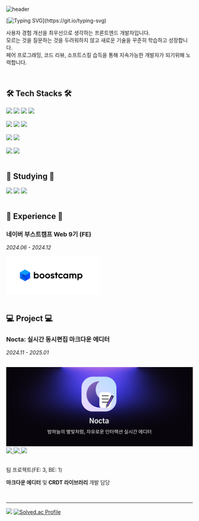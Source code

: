 ![header](https://capsule-render.vercel.app/api?type=venom&color=4CAD8D&height=300&section=header&text=Yeonkyu%20Min&fontSize=50&fontColor=efefef&animation=fadeIn&desc=Frontend%20Developer&descAlign=56.5&descAlignY=65)

[![Typing SVG](https://readme-typing-svg.demolab.com?font=Fira+Code&duration=2000&pause=&color=4CAD8D&repeat=false&width=1000&lines=%EB%AC%B8%EC%A0%9C%ED%95%B4%EA%B2%B0%EB%8A%A5%EB%A0%A5%EA%B3%BC+%EC%82%AC%EC%9A%A9%EC%9E%90+%EA%B2%BD%ED%97%98+%ED%96%A5%EC%83%81%EC%9D%84+%EC%B6%94%EA%B5%AC%ED%95%98%EB%8A%94+%EA%B0%9C%EB%B0%9C%EC%9E%90+%EB%AF%BC%EC%97%B0%EA%B7%9C+%EC%9E%85%EB%8B%88%EB%8B%A4!)](https://git.io/typing-svg)


 사용자 경험 개선을 최우선으로 생각하는 프론트엔드 개발자입니다.<br>
 모르는 것을 질문하는 것을 두려워하지 않고 새로운 기술을 꾸준히 학습하고 성장합니다.<br>
 페어 프로그래밍, 코드 리뷰, 소프트스킬 습득을 통해 지속가능한 개발자가 되기위해 노력합니다.


<br>

<h2 >🛠️ Tech Stacks 🛠️</h2>

<div>
  <img src="https://img.shields.io/badge/HTML-239120?style=for-the-badge&logo=html5&logoColor=white">
  <img src="https://img.shields.io/badge/CSS3-1572B6?style=for-the-badge&logo=css3&logoColor=white">
  <img src="https://img.shields.io/badge/JavaScript-F7DF1E?style=for-the-badge&logo=JavaScript&logoColor=white">
  <img src="https://img.shields.io/badge/TypeScript-007ACC?style=for-the-badge&logo=typescript&logoColor=white">
  
  <br>
  <br>
  
  <img src="https://img.shields.io/badge/React-20232A?style=for-the-badge&logo=react&logoColor=61DAFB">
  <img src="https://img.shields.io/badge/-React%20Query-FF4154?style=for-the-badge&logo=react%20query&logoColor=white">
  <img src="https://img.shields.io/badge/React_Router-CA4245?style=for-the-badge&logo=react-router&logoColor=white">
  
  <br>
  <br>
  
  <img src="https://img.shields.io/badge/node.js-6DA55F?style=for-the-badge&logo=node.js&logoColor=white">
  <img src="https://img.shields.io/badge/nestjs-%23E0234E.svg?style=for-the-badge&logo=nestjs&logoColor=white">
  
  <br>
  <br>
  
  <img src="https://img.shields.io/badge/github-%23121011.svg?style=for-the-badge&logo=github&logoColor=white">
  <img src="https://img.shields.io/badge/Slack-4A154B?style=for-the-badge&logo=slack&logoColor=white">
</div>

<br>

<h2>📗 Studying 📗</h2>

<div>
  <img src="https://img.shields.io/badge/JavaScript-F7DF1E?style=for-the-badge&logo=JavaScript&logoColor=white">
  <img src="https://img.shields.io/badge/Next-black?style=for-the-badge&logo=next.js&logoColor=white">
  <img src="https://img.shields.io/badge/react_native-%2320232a.svg?style=for-the-badge&logo=react&logoColor=%2361DAFB">
</div>

<br>

<h2>🚀 Experience 🚀</h2>

<div>
  <h3>네이버 부스트캠프 Web 9기 (FE)</h3>
  <p><i>2024.06 - 2024.12</i></p>
  <a href="https://github.com/boostcampwm-2024">
    <img src="./boostcamp_logo.png" alt="Boostcamp Logo" width="50%">
  </a>
</div>

<br>

<h2>💻 Project 💻</h2>

<div>
   <h3>Nocta: 실시간 동시편집 마크다운 에디터</h3>
  <p><i>2024.11 - 2025.01</i></p>
  <br>
  <img src="./nocta-main.png">
  
  <br>
  
  <a href="https://github.com/boostcampwm-2024/web33-Nocta">
    <img src="https://img.shields.io/badge/github-%23121011.svg?style=for-the-badge&logo=github&logoColor=white">
  </a>
  <a href="https://abrupt-feta-9a9.notion.site/Glassmo-Web33-12a9ff1b21c38003b600f57baa654626?pvs=74">
    <img src="https://img.shields.io/badge/Notion-%23000000.svg?style=for-the-badge&logo=notion&logoColor=white">
  </a>
  <a href="https://www.youtube.com/watch?v=0AZAixGrMbo">
    <img src="https://img.shields.io/badge/YouTube-%23FF0000.svg?style=for-the-badge&logo=YouTube&logoColor=white">
  </a>
 <br>
 <br>
  <p>팀 프로젝트(FE: 3, BE: 1)</p>
  <p><b>마크다운 에디터</b> 및 <b>CRDT 라이브러리</b> 개발 담당</p>
  
</div>

<br>

---

<div>
 <img src="https://github-readme-stats.vercel.app/api/top-langs/?username=Ludovico7&layout=donut">
  <a href="https://solved.ac/ludovico">
    <img src="https://mazassumnida.wtf/api/v2/generate_badge?boj=ludovico" alt="Solved.ac Profile">
  </a>
</div>
